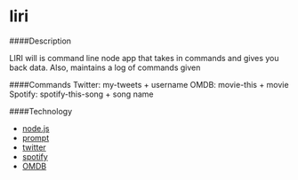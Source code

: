 # liri

####Description

LIRI will is command line node app that takes in commands and gives you back data. Also, maintains a log of commands given

####Commands
Twitter: my-tweets + username
OMDB: movie-this + movie
Spotify: spotify-this-song + song name

####Technology

* [node.js](https://nodejs.org/en/)
* [prompt](https://github.com/flatiron/prompt)
* [twitter](https://www.npmjs.com/package/twitter)
* [spotify](https://www.npmjs.com/package/spotify)
* [OMDB](http://www.omdbapi.com/)
